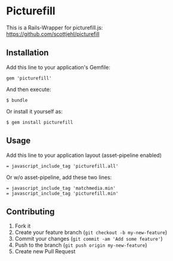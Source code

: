 # Picturefill

This is a Rails-Wrapper for picturefill.js: https://github.com/scottjehl/picturefill

## Installation

Add this line to your application's Gemfile:

    gem 'picturefill'

And then execute:

    $ bundle

Or install it yourself as:

    $ gem install picturefill

## Usage

Add this line to your application layout (asset-pipeline enabled)

    = javascript_include_tag 'picturefill.all'

Or w/o asset-pipeline, add these two lines:

    = javascript_include_tag 'matchmedia.min'
    = javascript_include_tag 'picturefill.min'

## Contributing

1. Fork it
2. Create your feature branch (`git checkout -b my-new-feature`)
3. Commit your changes (`git commit -am 'Add some feature'`)
4. Push to the branch (`git push origin my-new-feature`)
5. Create new Pull Request
